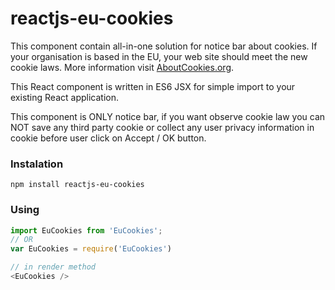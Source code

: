 # reactjs-eu-cookies
This component contain all-in-one solution for notice bar about cookies. If your organisation is based in the EU, your web site should meet the new cookie laws. More information visit [AboutCookies.org](http://www.aboutcookies.org/default.aspx?page=4).

This React component is written in ES6 JSX for simple import to your existing React application.

This component is ONLY notice bar, if you want observe cookie law you can NOT save any third party cookie or collect any user privacy information in cookie before user click on Accept / OK button.

### Instalation
```cli
npm install reactjs-eu-cookies
```

### Using
```javascript
import EuCookies from 'EuCookies';  
// OR
var EuCookies = require('EuCookies')

// in render method
<EuCookies />
```
